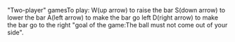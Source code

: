 "Two-player"
gamesTo play:
W(up arrow) to raise the bar
S(down arrow) to lower the bar
A(left arrow) to make the bar go left
D(right arrow) to make the bar go to the right
"goal of the game:The ball must not come out of your side".
